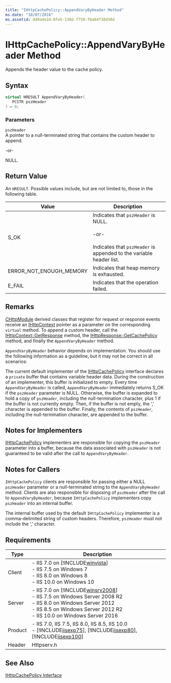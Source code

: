 ```yaml
---
title: "IHttpCachePolicy::AppendVaryByHeader Method"
ms.date: "10/07/2016"
ms.assetid: dd9ade2d-8fe5-138d-f750-fba64f10d30d
---
```

# IHttpCachePolicy::AppendVaryByHeader Method
Appends the header value to the cache policy.  
  
## Syntax  
  
```cpp  
virtual HRESULT AppendVaryByHeader(  
   PCSTR pszHeader  
) = 0;  
```  
  
### Parameters  
 `pszHeader`  
 A pointer to a null-terminated string that contains the custom header to append.  
  
 -or-  
  
 NULL.  
  
## Return Value  
 An `HRESULT`. Possible values include, but are not limited to, those in the following table.  
  
|Value|Description|  
|-----------|-----------------|  
|S_OK|Indicates that `pszHeader` is NULL.<br /><br /> -or-<br /><br /> Indicates that `pszHeader` is appended to the variable header list.|  
|ERROR_NOT_ENOUGH_MEMORY|Indicates that heap memory is exhausted.|  
|E_FAIL|Indicates that the operation failed.|  
  
## Remarks  
 [CHttpModule](../../web-development-reference/native-code-api-reference/chttpmodule-class.md) derived classes that register for request or response events receive an [IHttpContext](../../web-development-reference/native-code-api-reference/ihttpcontext-interface.md) pointer as a parameter on the corresponding `virtual` method. To append a custom header, call the [IHttpContext::GetResponse](../../web-development-reference/native-code-api-reference/ihttpcontext-getresponse-method.md) method, the [IHttpResponse::GetCachePolicy](../../web-development-reference/native-code-api-reference/ihttpresponse-getcachepolicy-method.md) method, and finally the `AppendVaryByHeader` method.  
  
 `AppendVaryByHeader` behavior depends on implementation. You should use the following information as a guideline, but it may not be correct in all scenarios:  
  
 The current default implementer of the [IHttpCachePolicy](../../web-development-reference/native-code-api-reference/ihttpcachepolicy-interface.md) interface declares a `private` buffer that contains variable header data. During the construction of an implementer, this buffer is initialized to empty. Every time `AppendVaryByHeader` is called, `AppendVaryByHeader` immediately returns S_OK if the `pszHeader` parameter is NULL. Otherwise, the buffer is expanded to hold a copy of `pszHeader`, including the null-termination character, plus 1 if the buffer is not currently empty. Then, if the buffer is not empty, the ',' character is appended to the buffer. Finally, the contents of `pszHeader`, including the null-termination character, are appended to the buffer.  
  
## Notes for Implementers  
 [IHttpCachePolicy](../../web-development-reference/native-code-api-reference/ihttpcachepolicy-interface.md) implementers are responsible for copying the `pszHeader` parameter into a buffer, because the data associated with `pszHeader` is not guaranteed to be valid after the call to `AppendVaryByHeader`.  
  
## Notes for Callers  
 `IHttpCachePolicy` clients are responsible for passing either a NULL `pszHeader` parameter or a null-terminated string to the `AppendVaryByHeader` method. Clients are also responsible for disposing of `pszHeader` after the call to `AppendVaryByHeader`, because `IHttpCachePolicy` implementers copy `pszHeader` into an internal buffer.  
  
 The internal buffer used by the default `IHttpCachePolicy` implementer is a comma-delimited string of custom headers. Therefore, `pszHeader` must not include the ',' character.  
  
## Requirements  
  
|Type|Description|  
|----------|-----------------|  
|Client|-   IIS 7.0 on [!INCLUDE[winvista](../../wmi-provider/includes/winvista-md.md)]<br />-   IIS 7.5 on Windows 7<br />-   IIS 8.0 on Windows 8<br />-   IIS 10.0 on Windows 10|  
|Server|-   IIS 7.0 on [!INCLUDE[winsrv2008](../../wmi-provider/includes/winsrv2008-md.md)]<br />-   IIS 7.5 on Windows Server 2008 R2<br />-   IIS 8.0 on Windows Server 2012<br />-   IIS 8.5 on Windows Server 2012 R2<br />-   IIS 10.0 on Windows Server 2016|  
|Product|-   IIS 7.0, IIS 7.5, IIS 8.0, IIS 8.5, IIS 10.0<br />-   [!INCLUDE[iisexp75](../../web-development-reference/native-code-api-reference/includes/iisexp75-md.md)], [!INCLUDE[iisexp80](../../web-development-reference/native-code-api-reference/includes/iisexp80-md.md)], [!INCLUDE[iisexp100](../../web-development-reference/native-code-api-reference/includes/iisexp100-md.md)]|  
|Header|Httpserv.h|  
  
## See Also  
 [IHttpCachePolicy Interface](../../web-development-reference/native-code-api-reference/ihttpcachepolicy-interface.md)
